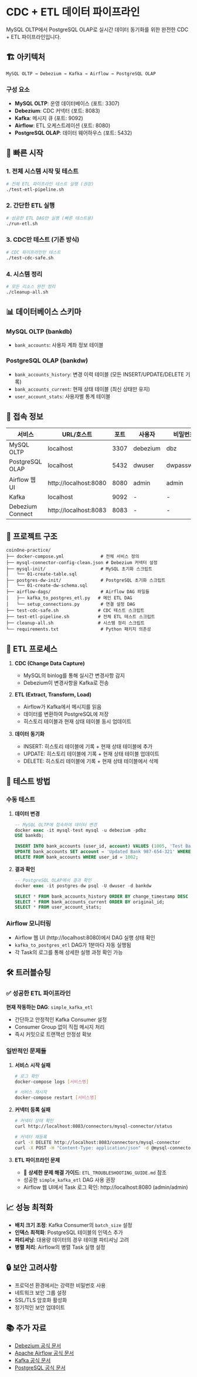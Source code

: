 # CDC + ETL 데이터 파이프라인

MySQL OLTP에서 PostgreSQL OLAP로 실시간 데이터 동기화를 위한 완전한 CDC + ETL 파이프라인입니다.

## 🏗️ 아키텍처

```
MySQL OLTP → Debezium → Kafka → Airflow → PostgreSQL OLAP
```

### 구성 요소

- **MySQL OLTP**: 운영 데이터베이스 (포트: 3307)
- **Debezium**: CDC 커넥터 (포트: 8083)
- **Kafka**: 메시지 큐 (포트: 9092)
- **Airflow**: ETL 오케스트레이션 (포트: 8080)
- **PostgreSQL OLAP**: 데이터 웨어하우스 (포트: 5432)

## 🚀 빠른 시작

### 1. 전체 시스템 시작 및 테스트

```bash
# 전체 ETL 파이프라인 테스트 실행 (권장)
./test-etl-pipeline.sh
```

### 2. 간단한 ETL 실행

```bash
# 성공한 ETL DAG만 실행 (빠른 테스트용)
./run-etl.sh
```

### 3. CDC만 테스트 (기존 방식)

```bash
# CDC 파이프라인만 테스트
./test-cdc-safe.sh
```

### 4. 시스템 정리

```bash
# 모든 리소스 완전 정리
./cleanup-all.sh
```

## 📊 데이터베이스 스키마

### MySQL OLTP (bankdb)

- `bank_accounts`: 사용자 계좌 정보 테이블

### PostgreSQL OLAP (bankdw)

- `bank_accounts_history`: 변경 이력 테이블 (모든 INSERT/UPDATE/DELETE 기록)
- `bank_accounts_current`: 현재 상태 테이블 (최신 상태만 유지)
- `user_account_stats`: 사용자별 통계 테이블

## 🔧 접속 정보

| 서비스           | URL/호스트            | 포트 | 사용자   | 비밀번호   |
| ---------------- | --------------------- | ---- | -------- | ---------- |
| MySQL OLTP       | localhost             | 3307 | debezium | dbz        |
| PostgreSQL OLAP  | localhost             | 5432 | dwuser   | dwpassword |
| Airflow 웹 UI    | http://localhost:8080 | 8080 | admin    | admin      |
| Kafka            | localhost             | 9092 | -        | -          |
| Debezium Connect | http://localhost:8083 | 8083 | -        | -          |

## 📁 프로젝트 구조

```
coinOne-practice/
├── docker-compose.yml              # 전체 서비스 정의
├── mysql-connector-config-clean.json # Debezium 커넥터 설정
├── mysql-init/                     # MySQL 초기화 스크립트
│   └── 01-create-table.sql
├── postgres-dw-init/               # PostgreSQL 초기화 스크립트
│   └── 01-create-dw-schema.sql
├── airflow-dags/                   # Airflow DAG 파일들
│   ├── kafka_to_postgres_etl.py   # 메인 ETL DAG
│   └── setup_connections.py        # 연결 설정 DAG
├── test-cdc-safe.sh               # CDC 테스트 스크립트
├── test-etl-pipeline.sh           # 전체 ETL 테스트 스크립트
├── cleanup-all.sh                 # 시스템 정리 스크립트
└── requirements.txt                # Python 패키지 의존성
```

## 🔄 ETL 프로세스

1. **CDC (Change Data Capture)**

   - MySQL의 binlog를 통해 실시간 변경사항 감지
   - Debezium이 변경사항을 Kafka로 전송

2. **ETL (Extract, Transform, Load)**

   - Airflow가 Kafka에서 메시지를 읽음
   - 데이터를 변환하여 PostgreSQL에 저장
   - 히스토리 테이블과 현재 상태 테이블 동시 업데이트

3. **데이터 동기화**
   - INSERT: 히스토리 테이블에 기록 + 현재 상태 테이블에 추가
   - UPDATE: 히스토리 테이블에 기록 + 현재 상태 테이블 업데이트
   - DELETE: 히스토리 테이블에 기록 + 현재 상태 테이블에서 삭제

## 🧪 테스트 방법

### 수동 테스트

1. **데이터 변경**

   ```sql
   -- MySQL OLTP에 접속하여 데이터 변경
   docker exec -it mysql-test mysql -u debezium -pdbz
   USE bankdb;

   INSERT INTO bank_accounts (user_id, account) VALUES (1005, 'Test Bank 123-456-789');
   UPDATE bank_accounts SET account = 'Updated Bank 987-654-321' WHERE user_id = 1001;
   DELETE FROM bank_accounts WHERE user_id = 1002;
   ```

2. **결과 확인**

   ```sql
   -- PostgreSQL OLAP에서 결과 확인
   docker exec -it postgres-dw psql -U dwuser -d bankdw

   SELECT * FROM bank_accounts_history ORDER BY change_timestamp DESC LIMIT 10;
   SELECT * FROM bank_accounts_current ORDER BY original_id;
   SELECT * FROM user_account_stats;
   ```

### Airflow 모니터링

- Airflow 웹 UI (http://localhost:8080)에서 DAG 실행 상태 확인
- `kafka_to_postgres_etl` DAG가 1분마다 자동 실행됨
- 각 Task의 로그를 통해 상세한 실행 과정 확인 가능

## 🛠️ 트러블슈팅

### ✅ 성공한 ETL 파이프라인

**현재 작동하는 DAG**: `simple_kafka_etl`

- 간단하고 안정적인 Kafka Consumer 설정
- Consumer Group 없이 직접 메시지 처리
- 즉시 커밋으로 트랜잭션 안정성 확보

### 일반적인 문제들

1. **서비스 시작 실패**

   ```bash
   # 로그 확인
   docker-compose logs [서비스명]

   # 서비스 재시작
   docker-compose restart [서비스명]
   ```

2. **커넥터 등록 실패**

   ```bash
   # 커넥터 상태 확인
   curl http://localhost:8083/connectors/mysql-connector/status

   # 커넥터 재등록
   curl -X DELETE http://localhost:8083/connectors/mysql-connector
   curl -X POST -H "Content-Type: application/json" -d @mysql-connector-config-clean.json http://localhost:8083/connectors
   ```

3. **ETL 파이프라인 문제**
   - 📖 **상세한 문제 해결 가이드**: `ETL_TROUBLESHOOTING_GUIDE.md` 참조
   - 성공한 `simple_kafka_etl` DAG 사용 권장
   - Airflow 웹 UI에서 Task 로그 확인: http://localhost:8080 (admin/admin)

## 📈 성능 최적화

- **배치 크기 조정**: Kafka Consumer의 `batch_size` 설정
- **인덱스 최적화**: PostgreSQL 테이블의 인덱스 추가
- **파티셔닝**: 대용량 데이터의 경우 테이블 파티셔닝 고려
- **병렬 처리**: Airflow의 병렬 Task 실행 설정

## 🔒 보안 고려사항

- 프로덕션 환경에서는 강력한 비밀번호 사용
- 네트워크 보안 그룹 설정
- SSL/TLS 암호화 활성화
- 정기적인 보안 업데이트

## 📚 추가 자료

- [Debezium 공식 문서](https://debezium.io/documentation/)
- [Apache Airflow 공식 문서](https://airflow.apache.org/docs/)
- [Kafka 공식 문서](https://kafka.apache.org/documentation/)
- [PostgreSQL 공식 문서](https://www.postgresql.org/docs/)
